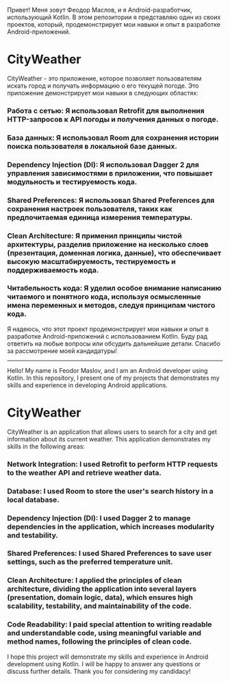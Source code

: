 
Привет! Меня зовут Феодор Маслов, и я Android-разработчик, использующий Kotlin. В этом репозитории я представляю один из своих проектов, который, продемонстрирует мои навыки и опыт в разработке Android-приложений.

# CityWeather

CityWeather - это приложение, которое позволяет пользователям искать город и получать информацию о его текущей погоде. Это приложение демонстрирует мои навыки в следующих областях:

### Работа с сетью: Я использовал Retrofit для выполнения HTTP-запросов к API погоды и получения данных о погоде.

### База данных: Я использовал Room для сохранения истории поиска пользователя в локальной базе данных.

### Dependency Injection (DI): Я использовал Dagger 2 для управления зависимостями в приложении, что повышает модульность и тестируемость кода.

### Shared Preferences: Я использовал Shared Preferences для сохранения настроек пользователя, таких как предпочитаемая единица измерения температуры.

### Clean Architecture: Я применил принципы чистой архитектуры, разделив приложение на несколько слоев (презентация, доменная логика, данные), что обеспечивает высокую масштабируемость, тестируемость и поддерживаемость кода.

### Читабельность кода: Я уделил особое внимание написанию читаемого и понятного кода, используя осмысленные имена переменных и методов, следуя принципам чистого кода.


Я надеюсь, что этот проект продемонстрирует мои навыки и опыт в разработке Android-приложений с использованием Kotlin. Буду рад ответить на любые вопросы или обсудить дальнейшие детали. Спасибо за рассмотрение моей кандидатуры!

*************************

Hello! My name is Feodor Maslov, and I am an Android developer using Kotlin. In this repository, I present one of my projects that demonstrates my skills and experience in developing Android applications.

# CityWeather

CityWeather is an application that allows users to search for a city and get information about its current weather. This application demonstrates my skills in the following areas:

### Network Integration: I used Retrofit to perform HTTP requests to the weather API and retrieve weather data.

### Database: I used Room to store the user's search history in a local database.

### Dependency Injection (DI): I used Dagger 2 to manage dependencies in the application, which increases modularity and testability.

### Shared Preferences: I used Shared Preferences to save user settings, such as the preferred temperature unit.

### Clean Architecture: I applied the principles of clean architecture, dividing the application into several layers (presentation, domain logic, data), which ensures high scalability, testability, and maintainability of the code.

### Code Readability: I paid special attention to writing readable and understandable code, using meaningful variable and method names, following the principles of clean code.

I hope this project will demonstrate my skills and experience in Android development using Kotlin. I will be happy to answer any questions or discuss further details. Thank you for considering my candidacy!
